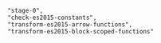
		"stage-0",
		"check-es2015-constants",
		"transform-es2015-arrow-functions",
		"transform-es2015-block-scoped-functions"
	